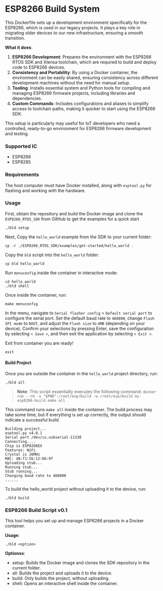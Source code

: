 

# ESP8266 Build System 

This Dockerfile sets up a development environment specifically for the ESP8266, which is used in our legacy projects. It plays a key role in migrating older devices to our new infrastructure, ensuring a smooth transition.

**What it does**:

1. **ESP8266 Development**: Prepares the environment with the ESP8266 RTOS SDK and Xtensa toolchain, which are required to build and deploy code to ESP8266 devices.
2. **Consistency and Portability**: By using a Docker container, the environment can be easily shared, ensuring consistency across different development machines without the need for manual setup.
3. **Tooling**: Installs essential system and Python tools for compiling and managing ESP8266 firmware projects, including libraries and dependencies.
4. **Custom Commands**: Includes configurations and aliases to simplify access to toolchain paths, making it quicker to start using the ESP8266 SDK.

This setup is particularly may useful for IoT developers who need a controlled, ready-to-go environment for ESP8266 firmware development and testing.


### Supported IC

- ESP8266
- ESP8285

### Requirements

The host computer must have Docker installed, along with `esptool.py` for flashing and working with the hardware.

### Usage

First, obtain the repository and build the Docker image and clone
the `ESP8266_RTOS_SDK` from GitHub to get the examples for a quick start

```
./bld setup
```

Next, Copy the `hello_world` example from the SDK to your current folder:

```
cp -r ./ESP8266_RTOS_SDK/examples/get-started/hello_world .
```

Copy the `bld` script into the `hello_world` folder:

```
cp bld hello_world
```

Run `menuconfig` inside the container in interactive mode:

```
cd hello_world
./bld shell
```

Once inside the container, run:

```
make menuconfig
```

In the menu, navigate to `Serial flasher config` > `Default serial port` to configure the serial port. Set the default baud rate to `460800`, change `Flash SPI mode` to `DOUT`, and adjust the `Flash size` to `4MB` (depending on your device). Confirm your selections by pressing Enter, save the configuration by selecting `< Save >`, and then exit the application by selecting `< Exit >`.

Exit from container you are ready!

```
exit
```

#### Build Project

Once you are outside the container in the `hello_world` project directory, run:

```
./bld all
```

> **Note**: This script essentially executes the following command:
> `docker run --rm -v "$PWD":/root/esp/build -w /root/esp/build my-esp8266-build make all`

This command runs `make all` inside the container. The build process may take some time, but if everything is set up correctly, the output should indicate a successful build.

```
Building project...
esptool.py v4.8.1
Serial port /dev/cu.usbserial-11330
Connecting....
Chip is ESP8266EX
Features: WiFi
Crystal is 26MHz
MAC: d8:f1:5b:12:6b:9f
Uploading stub...
Running stub...
Stub running...
Changing baud rate to 460800
......
```

To build the hello_world project without uploading it to the device, run:

```
./bld build
```

### ESP8266 Build Script v0.1
This tool helps you set up and manage ESP8266 projects in a Docker container.

**Usage**:

```
./bld <option>
```

**Optionss**:
- setup: Builds the Docker image and clones the SDK repository in the current folder.
- all: Builds the project and uploads it to the device.
- build: Only builds the project, without uploading.
- shell: Opens an interactive shell inside the container.






